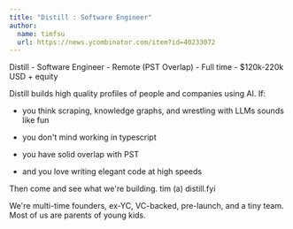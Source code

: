 ```yaml
---
title: "Distill : Software Engineer"
author:
  name: timfsu
  url: https://news.ycombinator.com/item?id=40233072
---
```

Distill - Software Engineer - Remote (PST Overlap) - Full time - $120k-220k USD + equity

Distill builds high quality profiles of people and companies using AI. If:

- you think scraping, knowledge graphs, and wrestling with LLMs sounds like fun

- you don&#x27;t mind working in typescript

- you have solid overlap with PST

- and you love writing elegant code at high speeds

Then come and see what we&#x27;re building. tim (a) distill.fyi

We&#x27;re multi-time founders, ex-YC, VC-backed, pre-launch, and a tiny team. Most of us are parents of young kids.
